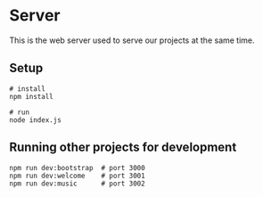 # Server

This is the web server used to serve our projects at the same time.


## Setup

```
# install
npm install

# run
node index.js
```


## Running other projects for development

```
npm run dev:bootstrap  # port 3000
npm run dev:welcome    # port 3001
npm run dev:music      # port 3002
```
